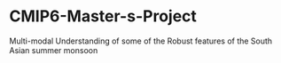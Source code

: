 # CMIP6-Master-s-Project
Multi-modal Understanding of some of the Robust features of the South Asian summer monsoon
